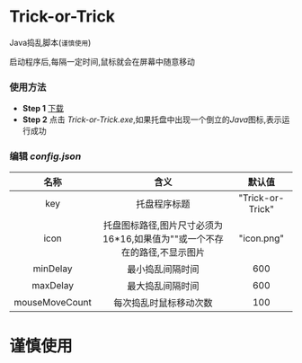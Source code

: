 # Trick-or-Trick

Java捣乱脚本(`谨慎使用`)

启动程序后,每隔一定时间,鼠标就会在屏幕中随意移动

### 使用方法

+ **Step 1** [下载](https://github.com/MrYaoxx/Trick-or-Trick/tags)
+ **Step 2** 点击 *Trick-or-Trick.exe*,如果托盘中出现一个倒立的*Java*图标,表示运行成功

### 编辑 _config.json_
|名称|含义|默认值|
|:---:|:---:|:---:|
|key|托盘程序标题|"Trick-or-Trick"|
|icon|托盘图标路径,图片尺寸必须为16*16,如果值为""或一个不存在的路径,不显示图片|"icon.png"|
|minDelay|最小捣乱间隔时间|600|
|maxDelay|最大捣乱间隔时间|600|
|mouseMoveCount|每次捣乱时鼠标移动次数|100|


# 谨慎使用